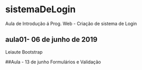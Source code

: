 # sistemaDeLogin
Aula de Introdução á Prog. Web - Criação de sistema de Login

## aula01- 06 de junho de 2019
Leiaute Bootstrap

##Aula - 13 de junho
Formulários e Validação
